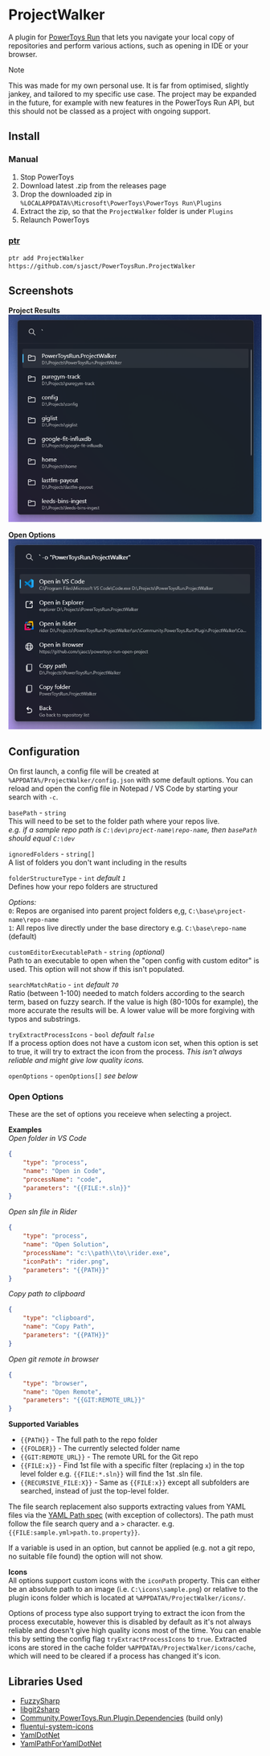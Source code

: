 # ProjectWalker
A plugin for [PowerToys Run](https://github.com/microsoft/powertoys) that lets you navigate your local copy of repositories and perform various actions, such as opening in IDE or your browser.

> [!NOTE]  
> This was made for my own personal use. It is far from optimised, slightly jankey, and tailored to my specific use case. The project may be expanded in the future, for example with new features in the PowerToys Run API, but this should not be classed as a project with ongoing support.

## Install

### Manual

1. Stop PowerToys
2. Download latest .zip from the releases page
3. Drop the downloaded zip in `%LOCALAPPDATA%\Microsoft\PowerToys\PowerToys Run\Plugins`
4. Extract the zip, so that the `ProjectWalker` folder is under `Plugins`
5. Relaunch PowerToys

### [ptr](https://github.com/8LWXpg/ptr)
```
ptr add ProjectWalker https://github.com/sjasct/PowerToysRun.ProjectWalker
```

## Screenshots

**Project Results**  
![A PowerToys Run result list showing a list of projects](screenshots/project-list.png)

**Open Options**  
![A PowerToys Run result list a list of options for how to open a project](screenshots/option-list.png)

## Configuration
On first launch, a config file will be created at `%APPDATA%/ProjectWalker/config.json` with some default options. You can reload and open the config file in Notepad / VS Code by starting your search with `-c`.

`basePath` - `string`  
This will need to be set to the folder path where your repos live.  
*e.g. if a sample repo path is `C:\dev\project-name\repo-name`, then `basePath` should equal `C:\dev`*

`ignoredFolders` - `string[]`  
A list of folders you don't want including in the results

`folderStructureType` - `int`  *default `1`*  
Defines how your repo folders are structured

*Options:*  
`0`: Repos are organised into parent project folders e,g, `C:\base\project-name\repo-name`   
`1`: All repos live directly under the base directory e.g. `C:\base\repo-name` (default)

`customEditorExecutablePath` - `string` *(optional)*  
Path to an executable to open when the "open config with custom editor" is used. This option will not show if this isn't populated.

`searchMatchRatio` - `int` *default `70`*  
Ratio (between 1-100) needed to match folders according to the search term, based on fuzzy search. If the value is high (80-100s for example), the more accurate the results will be. A lower value will be more forgiving with typos and substrings.

`tryExtractProcessIcons` - `bool` *default `false`*  
If a process option does not have a custom icon set, when this option is set to true, it will try to extract the icon from the process. *This isn't always reliable and might give low quality icons.*

`openOptions` - `openOptions[]` *see below*

### Open Options  
These are the set of options you receieve when selecting a project. 

**Examples**  
*Open folder in VS Code*
```JSON
{
    "type": "process",
    "name": "Open in Code",
    "processName": "code",
    "parameters": "{{FILE:*.sln}}"
}
```
*Open sln file in Rider*
```JSON
{
    "type": "process",
    "name": "Open Solution",
    "processName": "c:\\path\\to\\rider.exe",
    "iconPath": "rider.png",
    "parameters": "{{PATH}}"
}
```

*Copy path to clipboard*
```JSON
{
    "type": "clipboard",
    "name": "Copy Path",
    "parameters": "{{PATH}}"
}
```

*Open git remote in browser*
```JSON
{
    "type": "browser",
    "name": "Open Remote",
    "parameters": "{{GIT:REMOTE_URL}}"
}
```

**Supported Variables**  
- `{{PATH}}` - The full path to the repo folder
- `{{FOLDER}}` - The currently selected folder name
- `{{GIT:REMOTE_URL}}` - The remote URL for the Git repo
- `{{FILE:x}}` - Find 1st file with a specific filter (replacing `x`) in the top level folder e.g. `{{FILE:*.sln}}` will find the 1st .sln file. 
- `{{RECURSIVE_FILE:X}}` - Same as `{{FILE:x}}` except all subfolders are searched, instead of just the top-level folder. 

The file search replacement also supports extracting values from YAML files via the [YAML Path spec](https://github.com/wwkimball/yamlpath/wiki/Segments-of-a-YAML-Path) (with exception of collectors). The path must follow the file search query and a `>` character. e.g. `{{FILE:sample.yml>path.to.property}}`.

If a variable is used in an option, but cannot be applied (e.g. not a git repo, no suitable file found) the option will not show.

**Icons**  
All options support custom icons with the `iconPath` property. This can either be an absolute path to an image (i.e. `C:\icons\sample.png`) or relative to the plugin icons folder which is located at `%APPDATA%/ProjectWalker/icons/`.

Options of process type also support trying to extract the icon from the process executable, however this is disabled by default as it's not always reliable and doesn't give high quality icons most of the time. You can enable this by setting the config flag `tryExtractProcessIcons` to `true`. Extracted icons are stored in the cache folder `%APPDATA%/ProjectWalker/icons/cache`, which will need to be cleared if a process has changed it's icon.

## Libraries Used

- [FuzzySharp](https://github.com/JakeBayer/FuzzySharp)
- [libgit2sharp](https://github.com/libgit2/libgit2sharp)
- [Community.PowerToys.Run.Plugin.Dependencies](https://github.com/hlaueriksson/Community.PowerToys.Run.Plugin.Dependencies) (build only)
- [fluentui-system-icons](https://github.com/microsoft/fluentui-system-icons)
- [YamlDotNet](https://github.com/aaubry/YamlDotNet)
- [YamlPathForYamlDotNet](https://github.com/gfs/YamlPathForYamlDotNet)